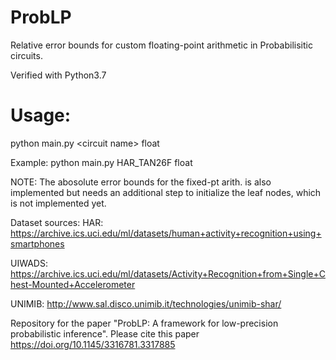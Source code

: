 # ProbLP
Relative error bounds for custom floating-point arithmetic in Probabilisitic circuits.

Verified with Python3.7

# Usage:
python main.py \<circuit name\> float
  
Example: python main.py HAR_TAN26F float

NOTE: The abosolute error bounds for the fixed-pt arith. is also implemented but needs an additional step to initialize the leaf nodes, which is not implemented yet.

Dataset sources:
HAR: https://archive.ics.uci.edu/ml/datasets/human+activity+recognition+using+smartphones

UIWADS: https://archive.ics.uci.edu/ml/datasets/Activity+Recognition+from+Single+Chest-Mounted+Accelerometer

UNIMIB: http://www.sal.disco.unimib.it/technologies/unimib-shar/

Repository for the paper "ProbLP: A framework for low-precision probabilistic inference". Please cite this paper https://doi.org/10.1145/3316781.3317885 
